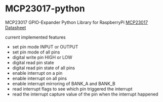 # MCP23017-python
MCP23017 GPIO-Expander Python Library for RaspberryPi
[MCP23017 Datasheet](http://ww1.microchip.com/downloads/en/devicedoc/20001952c.pdf)

current implemented features 
*  set pin mode INPUT or OUTPUT
*  set pin mode of all pins
*  digital write pin HIGH or LOW
*  digital read pin state
*  digital read pin state of all pins
*  enable interrupt on a pin
*  enable interrupt on all pins
*  enable interrupt mirroring of BANK_A and BANK_B
*  read interrupt flags to see which pin triggered the interrupt
*  read the interrupt capture value of the pin when the interrupt happened